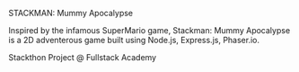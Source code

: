STACKMAN: Mummy Apocalypse  

Inspired by the infamous SuperMario game, Stackman: Mummy Apocalypse is a 2D adventerous game built using Node.js, Express.js, Phaser.io.

Stackthon Project @ Fullstack Academy
